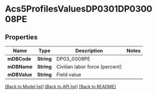 # Acs5ProfilesValuesDP0301DP030008PE

## Properties
Name | Type | Description | Notes
------------ | ------------- | ------------- | -------------
**mDBCode** | **String** | DP03_0008PE | 
**mDBName** | **String** | Civilian labor force (percent) | 
**mDBValue** | **String** | Field value | 

[[Back to Model list]](../README.md#documentation-for-models) [[Back to API list]](../README.md#documentation-for-api-endpoints) [[Back to README]](../README.md)


